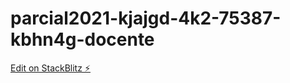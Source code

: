# parcial2021-kjajgd-4k2-75387-kbhn4g-docente

[Edit on StackBlitz ⚡️](https://stackblitz.com/edit/parcial2021-kjajgd-4k2-75387-kbhn4g-docente)